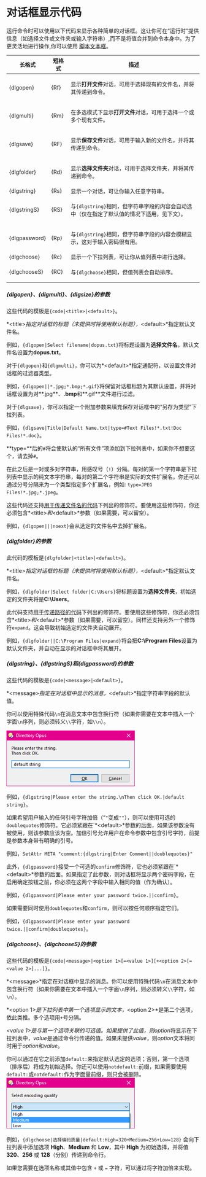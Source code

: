 # 对话框显示代码

运行命令时可以使用以下代码来显示各种简单的对话框。这让你可在“运行时”提供信息（如选择文件或文件夹或输入字符串）,而不是将值合并到命令本身中。为了更灵活地进行操作,你可以使用 [脚本文本框](#/Manual/scripting/script_dialogs/README.zh.md)。

<table>
<thead><tr><th>
长格式</th><th>
短格式</th><th>
描述
</th></tr></thead><tbody><tr><td>
{dlgopen}</td><td>
{Rf}</td><td>

显示**打开文件**对话，可用于选择现有的文件名，并将其传递到命令。
</td></tr><tr><td>
{dlgmulti}</td><td>
{Rm}</td><td>

在多选模式下显示**打开文件**对话，可用于选择一个或多个现有文件。
</td></tr><tr><td>
{dlgsave}</td><td>
{RF}</td><td>

显示**保存文件**对话，可用于输入新的文件名，并将其传递到命令。
</td></tr><tr><td>
{dlgfolder}</td><td>
{Rd}</td><td>

显示**选择文件夹**对话，可用于选择文件夹，并将其传递到命令。
</td></tr><tr><td>
{dlgstring}</td><td>
{Rs}</td><td>
显示一个对话，可让你输入任意字符串。
</td></tr><tr><td>
{dlgstringS}</td><td>
{RS}</td><td>

与`{dlgstring}`相同，但字符串字段的内容会自动选中（仅在指定了默认值的情况下适用，见下文）。
</td></tr><tr><td>
{dlgpassword}</td><td>
{Rp}</td><td>

与`{dlgstring}`相同，但字符串字段的内容会模糊显示，这对于输入密码很有用。
</td></tr><tr><td>
{dlgchoose}</td><td>
{Rc}</td><td>
显示一个下拉列表，可让你从值列表中进行选择。
</td></tr><tr><td>
{dlgchooseS}</td><td>
{RC}</td><td>

与`{dlgchoose}`相同，但值列表会自动排序。
</td></tr></tbody>
</table>

##### {dlgopen}、{dlgmulti}、{dlgsize}的参数

这些代码的模板是`{code|<title>|<default>}`。

*\<title\>*指定对话框的标题（未提供时将使用默认标题），*\<default\>*指定默认文件名。

例如，`{dlgopen|Select filename|dopus.txt}`将标题设置为**选择文件名**，默认文件名设置为**dopus.txt**。

对于`{dlgopen}`和`{dlgmulti}`，你可以为*\<default\>*指定通配符，以设置文件对话框的过滤器类型。

例如，`{dlgopen||*.jpg;*.bmp;*.gif}`将保留对话框标题为其默认设置，并将对话框设置为对**.jpg**、**.bmp**和**.gif**文件进行过滤。

对于`{dlgsave}`，你可以指定一个附加参数来填充保存对话框中的“另存为类型”下拉列表。

例如，`{dlgsave|Title|Default Name.txt|type=#Text Files!*.txt!Doc Files!*.doc}`。

**type=**后的`#`将会使默认的“所有文件”项添加到下拉列表中，如果你不想要这个，请去掉`#`。

在此之后是一对或多对字符串，用感叹号（`!`）分隔。每对的第一个字符串是下拉列表中显示的纯文本字符串，每对的第二个字符串是实际的文件扩展名。你还可以通过分号分隔来为一个类型指定多个扩展名，例如: `type=JPEG Files!*.jpg;*.jpeg`。

这些代码还支持[用于传递文件名的代码](codes_for_passing_filenames.zh.md)下列出的修饰符。要使用这些修饰符，你还必须包含*\<title\>*和*\<default\>*参数（如果需要，可以留空）。

例如，`{dlgopen|||noext}`会从选定的文件名中去掉扩展名。

##### {dlgfolder}的参数

此代码的模板是`{dlgfolder|<title>|<default>}`。

*\<title\>*指定对话框的标题（未提供时将使用默认标题），*\<default\>*指定默认文件名。

例如，`{dlgfolder|Select folder|C:\Users}`将标题设置为**选择文件夹**，初始选定的文件夹将是**C:\Users**。

此代码支持[用于传递路径的代码](codes_for_passing_paths.zh.md)下列出的修饰符。要使用这些修饰符，你还必须包含*\<title\>*和*\<default\>*参数（如果需要，可以留空）。同样还支持另外一个修饰符`expand`。这会导致初始选定的文件夹自动展开。

例如，`{dlgfolder||C:\Program Files|expand}`将会把**C:\Program Files**设置为默认文件夹，并自动在显示的对话框中将其展开。

##### {dlgstring}、{dlgstringS}和{dlgpassword}的参数

这些代码的模板是`{code|<message>|<default>}`。

*\<message\>*指定在对话框中显示的消息，*\<default\>*指定字符串字段的默认值。

你可以使用特殊代码`\n`在消息文本中包含换行符（如果你需要在文本中插入一个字面`\n`序列，则必须转义`\\`字符，如`\\n`）。

![](/Manual/images/media/dlgstring.png)

例如，`{dlgstring|Please enter the string.\nThen click OK.|default string}`。

如果希望用户输入的任何引号字符加倍（“`"`变成`""`），则可以使用可选的`doublequotes`修饰符。它必须紧跟在`*\<default\>*参数的后面，如果该参数没有被使用，则该参数应该为空。加倍引号允许用户在命令参数中包含引号字符，前提是参数本身带有明确的引号。

例如，`SetAttr META "comment:{dlgstring|Enter Comment||doublequotes}"`

此外，`{dlgpassword}`接受一个可选的`confirm`修饰符，它也必须紧跟在`*\<default\>*参数的后面。如果指定了此参数，则对话框将显示两个密码字段，在启用确定按钮之前，你必须在这两个字段中输入相同的值（作为确认）。

例如，`{dlgpassword|Please enter your password twice.||confirm}`。

如果需要同时使用`doublequotes`和`confirm`，则可以按任何顺序指定它们。

例如，`{dlgpassword|Please enter your password twice.||confirm|doublequotes}`。

##### {dlgchoose}、{dlgchooseS}的参数

这些代码的模板是`{code|<message>|<option 1>[=<value 1>][+<option 2>[=<value 2>]...]}`。

*\<message\>*指定在对话框中显示的消息。你可以使用特殊代码`\n`在消息文本中包含换行符（如果你需要在文本中插入一个字面`\n`序列，则必须转义`\\`字符，如`\n`）。

*\<option 1\>*是下拉列表中第一个选项显示的文本，*\<option 2\>*是第二个选项，依此类推。多个选项用`+`号分隔。

*\<value 1\>*是与第一个选项关联的可选值。如果提供了此值，则*option*将显示在下拉列表中，*value*是通过命令行传递的值。如果未提供*value*，则*option*文本将同时用于*option*和*value*。

你可以通过在它之前添加`default:`来指定默认选定的选项；否则，第一个选项（排序后）将成为初始选择。你还可以使用`notdefault:`前缀，如果需要使用`default:`或`notdefault:`作为字面量前缀，则只会被删除。
![](/Manual/images/media/dlgchoose.png)

例如，`{dlgchoose|选择编码质量|default:High=320+Medium=256+Low=128}` 会向下拉列表中添加选项 **High**、**Medium** 和 **Low**，其中 **High** 为初始选择，并将值 **320**、**256** 或 **128**（分别）传递到命令行。

如果您需要在选项名称或其值中包含 `+` 或 `=` 字符，可以通过将字符加倍来实现。